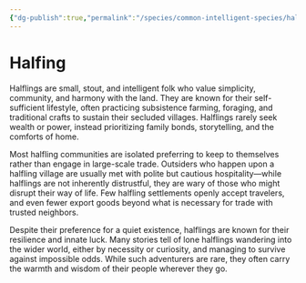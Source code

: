 ```yaml
---
{"dg-publish":true,"permalink":"/species/common-intelligent-species/halfling/","created":"2025-03-01T10:37:25.585-07:00"}
---
```


# Halfing
Halflings are small, stout, and intelligent folk who value simplicity, community, and harmony with the land. They are known for their self-sufficient lifestyle, often practicing subsistence farming, foraging, and traditional crafts to sustain their secluded villages. Halflings rarely seek wealth or power, instead prioritizing family bonds, storytelling, and the comforts of home.

Most halfling communities are isolated preferring to keep to themselves rather than engage in large-scale trade. Outsiders who happen upon a halfling village are usually met with polite but cautious hospitality—while halflings are not inherently distrustful, they are wary of those who might disrupt their way of life. Few halfling settlements openly accept travelers, and even fewer export goods beyond what is necessary for trade with trusted neighbors.

Despite their preference for a quiet existence, halflings are known for their resilience and innate luck. Many stories tell of lone halflings wandering into the wider world, either by necessity or curiosity, and managing to survive against impossible odds. While such adventurers are rare, they often carry the warmth and wisdom of their people wherever they go.